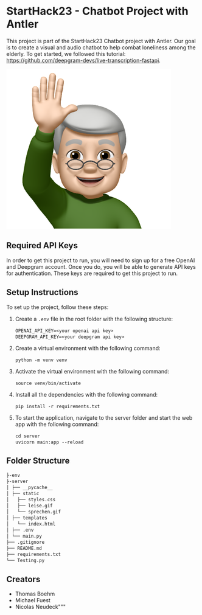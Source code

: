 # StartHack23 - Chatbot Project with Antler

This project is part of the StartHack23 Chatbot project with Antler. Our goal is to create a visual and audio chatbot to help combat loneliness among the elderly. To get started, we followed this tutorial: https://github.com/deepgram-devs/live-transcription-fastapi.

![face.png](face.png)

## Required API Keys
In order to get this project to run, you will need to sign up for a free OpenAI and Deepgram account. Once you do, you will be able to generate API keys for authentication. These keys are required to get this project to run.

## Setup Instructions

To set up the project, follow these steps:

1. Create a `.env` file in the root folder with the following structure:

    ```
    OPENAI_API_KEY=<your openai api key>
    DEEPGRAM_API_KEY=<your deepgram api key>
    ```

2. Create a virtual environment with the following command:

    ```
    python -m venv venv
    ```

3. Activate the virtual environment with the following command:

    ```
    source venv/bin/activate
    ```

4. Install all the dependencies with the following command:

    ```
    pip install -r requirements.txt
    ```

5. To start the application, navigate to the server folder and start the web app with the following command:

    ```
    cd server
    uvicorn main:app --reload
    ```

## Folder Structure

    ├-env
    ├-server
    │ ├── __pycache__
    │ ├── static
    │   ├── styles.css
    │   ├── leise.gif
    │   └── sprechen.gif
    │ ├── templates
    │   └── index.html
    │ ├── .env
    │ └── main.py
    ├── .gitignore
    ├── README.md
    ├── requirements.txt
    └── Testing.py

## Creators

- Thomas Boehm
- Michael Fuest
- Nicolas Neudeck"""